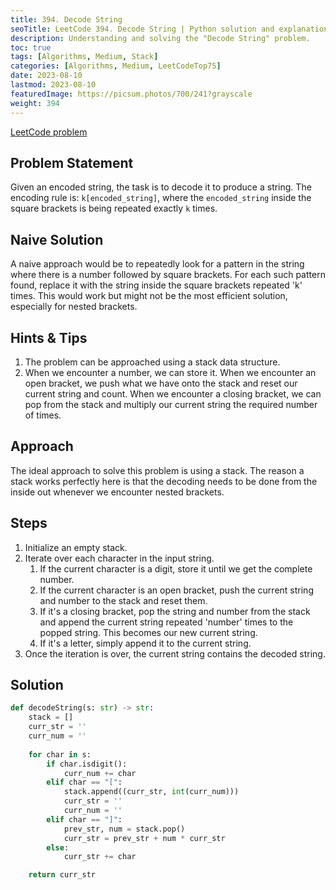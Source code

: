 ```yaml
---
title: 394. Decode String
seoTitle: LeetCode 394. Decode String | Python solution and explanation
description: Understanding and solving the "Decode String" problem.
toc: true
tags: [Algorithms, Medium, Stack]
categories: [Algorithms, Medium, LeetCodeTop75]
date: 2023-08-10
lastmod: 2023-08-10
featuredImage: https://picsum.photos/700/241?grayscale
weight: 394
---
```


[LeetCode problem](<https://leetcode.com/problems/decode-string/>)

## Problem Statement

Given an encoded string, the task is to decode it to produce a string. The encoding rule is: `k[encoded_string]`, where the `encoded_string` inside the square brackets is being repeated exactly `k` times.

## Naive Solution

A naive approach would be to repeatedly look for a pattern in the string where there is a number followed by square brackets. For each such pattern found, replace it with the string inside the square brackets repeated 'k' times. This would work but might not be the most efficient solution, especially for nested brackets.

## Hints & Tips

1. The problem can be approached using a stack data structure.
2. When we encounter a number, we can store it. When we encounter an open bracket, we push what we have onto the stack and reset our current string and count. When we encounter a closing bracket, we can pop from the stack and multiply our current string the required number of times.

## Approach

The ideal approach to solve this problem is using a stack. The reason a stack works perfectly here is that the decoding needs to be done from the inside out whenever we encounter nested brackets.

## Steps

1. Initialize an empty stack.
2. Iterate over each character in the input string.
   1. If the current character is a digit, store it until we get the complete number.
   2. If the current character is an open bracket, push the current string and number to the stack and reset them.
   3. If it's a closing bracket, pop the string and number from the stack and append the current string repeated 'number' times to the popped string. This becomes our new current string.
   4. If it's a letter, simply append it to the current string.
3. Once the iteration is over, the current string contains the decoded string.

## Solution

```python
def decodeString(s: str) -> str:
    stack = []
    curr_str = ''
    curr_num = ''
    
    for char in s:
        if char.isdigit():
            curr_num += char
        elif char == "[":
            stack.append((curr_str, int(curr_num)))
            curr_str = ''
            curr_num = ''
        elif char == "]":
            prev_str, num = stack.pop()
            curr_str = prev_str + num * curr_str
        else:
            curr_str += char

    return curr_str
```
